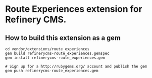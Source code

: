 # Route Experiences extension for Refinery CMS.

## How to build this extension as a gem

    cd vendor/extensions/route_experiences
    gem build refinerycms-route_experiences.gemspec
    gem install refinerycms-route_experiences.gem

    # Sign up for a http://rubygems.org/ account and publish the gem
    gem push refinerycms-route_experiences.gem